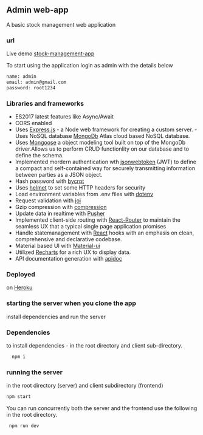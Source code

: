 
## Admin web-app

A basic stock management web application  


### url
Live demo [stock-management-app](https://pure-basin-41999.herokuapp.com/)


To start using the application login as admin with the details below

``` diff
name: admin
email: admin@gmail.com
password: root1234
```
### Libraries and frameworks

 - ES2017 latest features like Async/Await
 - CORS enabled 
 - Uses [Express.js](https://expressjs.com/) - a Node web framework for creating a custom server. 
-Uses  NoSQL database [MongoDb](https://www.mongodb.com/) Atlas cloud based  NoSQL database.
 - Uses [Mongoose](https://mongoosejs.com/docs/) a object modeling tool built on top of the MongoDb driver.Allows us to perform CRUD functionlity on our database and to define the schema. 
 - Implemented mordern authentication wth [jsonwebtoken](https://www.npmjs.com/package/jsonwebtoken) (JWT) to define a compact and self-contained way for securely transmitting information between parties as a JSON object.
 - Hash password with [bycrpt](https://www.npmjs.com/package/bcryptjs) 
 - Uses [helmet](https://github.com/helmetjs/helmet) to set some HTTP headers for security
 - Load environment variables from .env files with [dotenv](https://github.com/motdotla/dotenv)
 - Request validation with [joi](https://github.com/hapijs/joi)
 - Gzip compression with [compression](https://github.com/expressjs/compression)
 - Update data in realtime with [Pusher](https://pusher.com/) 
 - Implemented client-side routing with [React-Router](https://reactrouter.com/web/guides/quick-start) to maintain the seamless UX that a typical single page application promises
 - Handle statemanagement with [React](https://reactjs.org/) hooks with an emphasis on clean, comprehensive and declarative codebase.
 - Material based UI with [Material-ui](https://material-ui.com/)
 - Utilized [Recharts](https://recharts.org/en-US/api) for a rich UX to display data.
 - API documentation generation with [apidoc](http://apidocjs.com)


### Deployed 

 on [Heroku](https://www.heroku.com/)


### starting the server when you clone the app

install dependencies and  run the server

### Dependencies

to install dependencies - in the root directory and  client sub-directory.

``` diff
  npm i
 ```

### running the server 
in the root directory (server) and  client subdirectory (frontend)

```diff
npm start  
```
You can run concurrently both the server and the frontend   use the following in the root directory.

```diff
 npm run dev
 ```


